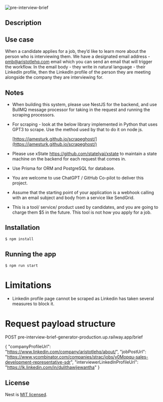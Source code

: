 ![pre-interview-brief](https://user-images.githubusercontent.com/27579184/233307058-7bc01779-30c5-46fd-963e-3475281908b5.jpg)


## Description

## Use case

When a candidate applies for a job, they’d like to learn more about the person who is interviewing them. We have a designated email address - pmb@aristotlehq.com email which you can send an email that will trigger the workflow. In the email body - they write in natural language - their LinkedIn profile, then the LinkedIn profile of the person they are meeting alongside the company they are interviewing for.

## Notes

- When building this system, please use NestJS for the backend, and use BullMQ message processor for taking in the request and running the scraping processors.
- For scraping - look at the below library implemented in Python that uses GPT3 to scrape. Use the method used by that to do it on node js.
    
    [https://jamesturk.github.io/scrapeghost/](https://jamesturk.github.io/scrapeghost/)
    
- Please use xState https://github.com/statelyai/xstate to maintain a state machine on the backend for each request that comes in.
- Use Prisma for ORM and PostgreSQL for database.
- You are welcome to use ChatGPT / GitHub Co-pilot to deliver this project.
- Assume that the starting point of your application is a webhook calling with an email subject and body from a service like SendGrid.
- This is a tool/ service/ product used by candidates, and you are going to charge them $5 in the future. This tool is not how you apply for a job.

## Installation

```bash
$ npm install
```

## Running the app

```bash
$ npm run start
```

# Limitations
- Linkedin profile page cannot be scraped as Linkedin has taken several measures to block it.

# Request payload structure
POST pre-interview-brief-generator-production.up.railway.app/brief

{
    "companyProfileUrl": "https://www.linkedin.com/company/aristotlehq/about/",
    "jobPostUrl": "https://www.ycombinator.com/companies/strac/jobs/y0Mopqu-sales-development-representative-sdr",
    "interviewerLinkedInProfileUrl": "https://lk.linkedin.com/in/dulithawijewantha"
}

## License

Nest is [MIT licensed](LICENSE).
